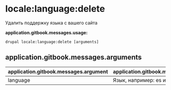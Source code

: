 # locale:language:delete
Удалить поддержку языка с вашего сайта

**application.gitbook.messages.usage:**
```
drupal locale:language:delete [arguments]
```

## application.gitbook.messages.arguments
application.gitbook.messages.argument | application.gitbook.messages.details
---------|-------------
language | Язык, например: es или Spanish
